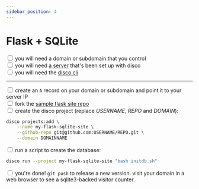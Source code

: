 ```yaml
---
sidebar_position: 4
---
```


# Flask + SQLite

<input type="checkbox" /> you will need a domain or subdomain that you control  
<input type="checkbox" /> you will need [a server](http://localhost:3000/get-started/set-up-your-server) that's been set up with disco  
<input type="checkbox" /> you will need the [disco cli](../get-started/install-the-cli)  

---

<input type="checkbox" /> create an `A` record on your domain or subdomain and point it to your server IP  
<input type="checkbox" /> fork the [sample flask site repo](https://github.com/letsdiscodev/example-flask-sqlite-site/fork)  
<input type="checkbox" /> create the disco project (replace *USERNAME*, *REPO* and *DOMAIN*):

```bash
disco projects:add \
    --name my-flask-sqlite-site \
    --github-repo git@github.com:USERNAME/REPO.git \
    --domain DOMAINNAME
```
<input type="checkbox" /> run a script to create the database:  

```bash
disco run --project my-flask-sqlite-site "bash initdb.sh"
```
<input type="checkbox" /> you're done! `git push` to release a new version. visit your domain in a web browser to see a sqlite3-backed visitor counter.